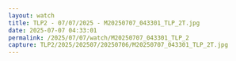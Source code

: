 ```yaml
---
layout: watch
title: TLP2 - 07/07/2025 - M20250707_043301_TLP_2T.jpg
date: 2025-07-07 04:33:01
permalink: /2025/07/07/watch/M20250707_043301_TLP_2
capture: TLP2/2025/202507/20250706/M20250707_043301_TLP_2T.jpg
---
```

